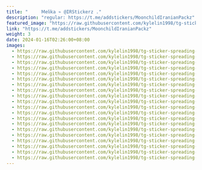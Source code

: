 ```yaml
---
title: "‌     𝖬𝖾𝗅𝗂𝗄𝖺 ⌁ @IRStickerz ."
description: "regular: https://t.me/addstickers/MoonchildIranianPackz"
featured_image: "https://raw.githubusercontent.com/kylelin1998/tg-sticker-spreading-worldwide-images/main/img/f5f87b55-642d-475c-8811-8b92946def41.jpg"
link: "https://t.me/addstickers/MoonchildIranianPackz"
weight: 3
date: 2024-01-16T02:26:00+08:00
images:
  - https://raw.githubusercontent.com/kylelin1998/tg-sticker-spreading-worldwide-images/main/img/f5f87b55-642d-475c-8811-8b92946def41.jpg
  - https://raw.githubusercontent.com/kylelin1998/tg-sticker-spreading-worldwide-images/main/img/ab108cbc-d64e-4a5f-bf1a-710bb7f04e84.jpg
  - https://raw.githubusercontent.com/kylelin1998/tg-sticker-spreading-worldwide-images/main/img/f2df07f3-d975-403b-832f-1509979fe180.jpg
  - https://raw.githubusercontent.com/kylelin1998/tg-sticker-spreading-worldwide-images/main/img/19b285fc-4087-42ed-ae19-dbf3793d4e81.jpg
  - https://raw.githubusercontent.com/kylelin1998/tg-sticker-spreading-worldwide-images/main/img/391c219e-5eb5-4b8e-94f6-598a2de6e2ce.jpg
  - https://raw.githubusercontent.com/kylelin1998/tg-sticker-spreading-worldwide-images/main/img/f9e1af7b-d900-4af3-985d-1cf9a443748c.jpg
  - https://raw.githubusercontent.com/kylelin1998/tg-sticker-spreading-worldwide-images/main/img/e0bf3fc6-2cb2-4c33-a979-011402989482.jpg
  - https://raw.githubusercontent.com/kylelin1998/tg-sticker-spreading-worldwide-images/main/img/ddb82902-cea7-4d45-9c2d-138393de061f.jpg
  - https://raw.githubusercontent.com/kylelin1998/tg-sticker-spreading-worldwide-images/main/img/78e53a34-29c3-45a0-9553-4774ec7f0a4b.jpg
  - https://raw.githubusercontent.com/kylelin1998/tg-sticker-spreading-worldwide-images/main/img/85b9d652-61d1-40b2-aa12-da257a6830d1.jpg
  - https://raw.githubusercontent.com/kylelin1998/tg-sticker-spreading-worldwide-images/main/img/673453ba-0fb3-460b-b8e2-8bf188de3a4e.jpg
  - https://raw.githubusercontent.com/kylelin1998/tg-sticker-spreading-worldwide-images/main/img/600c7d24-ea4b-47e8-9695-1f669a1b3b43.jpg
  - https://raw.githubusercontent.com/kylelin1998/tg-sticker-spreading-worldwide-images/main/img/c89301b8-5e6d-4016-8a7f-88daef6fa33a.jpg
  - https://raw.githubusercontent.com/kylelin1998/tg-sticker-spreading-worldwide-images/main/img/0bd69585-4be4-4774-b747-8d9f6370e26d.jpg
  - https://raw.githubusercontent.com/kylelin1998/tg-sticker-spreading-worldwide-images/main/img/542c334c-863f-4f95-939e-55052ed550b3.jpg
  - https://raw.githubusercontent.com/kylelin1998/tg-sticker-spreading-worldwide-images/main/img/f442175b-9be8-41bc-b779-d1ecc21346b7.jpg
  - https://raw.githubusercontent.com/kylelin1998/tg-sticker-spreading-worldwide-images/main/img/c7609c9b-b37d-4945-8232-908a6ac6397d.jpg
  - https://raw.githubusercontent.com/kylelin1998/tg-sticker-spreading-worldwide-images/main/img/2565cf26-55c0-4eda-8827-98e95688bad6.jpg
  - https://raw.githubusercontent.com/kylelin1998/tg-sticker-spreading-worldwide-images/main/img/c2232b87-5dfe-4fb5-a464-e1cf712aa3ba.jpg
  - https://raw.githubusercontent.com/kylelin1998/tg-sticker-spreading-worldwide-images/main/img/47e612b8-00b7-496d-9aa1-617d406ca89c.jpg
---
```

